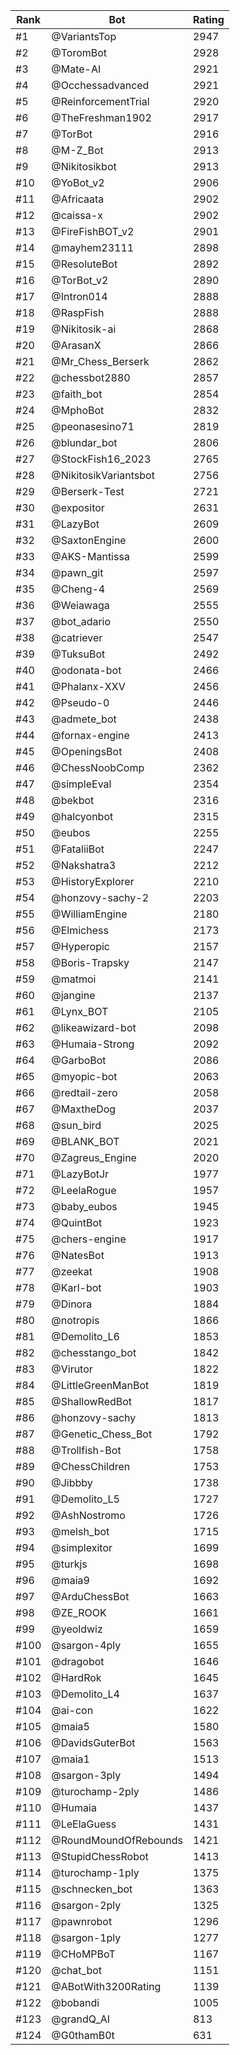 Rank|Bot|Rating
---|---|---
#1|@VariantsTop|2947
#2|@ToromBot|2928
#3|@Mate-AI|2921
#4|@Occhessadvanced|2921
#5|@ReinforcementTrial|2920
#6|@TheFreshman1902|2917
#7|@TorBot|2916
#8|@M-Z_Bot|2913
#9|@Nikitosikbot|2913
#10|@YoBot_v2|2906
#11|@Africaata|2902
#12|@caissa-x|2902
#13|@FireFishBOT_v2|2901
#14|@mayhem23111|2898
#15|@ResoluteBot|2892
#16|@TorBot_v2|2890
#17|@Intron014|2888
#18|@RaspFish|2888
#19|@Nikitosik-ai|2868
#20|@ArasanX|2866
#21|@Mr_Chess_Berserk|2862
#22|@chessbot2880|2857
#23|@faith_bot|2854
#24|@MphoBot|2832
#25|@peonasesino71|2819
#26|@blundar_bot|2806
#27|@StockFish16_2023|2765
#28|@NikitosikVariantsbot|2756
#29|@Berserk-Test|2721
#30|@expositor|2631
#31|@LazyBot|2609
#32|@SaxtonEngine|2600
#33|@AKS-Mantissa|2599
#34|@pawn_git|2597
#35|@Cheng-4|2569
#36|@Weiawaga|2555
#37|@bot_adario|2550
#38|@catriever|2547
#39|@TuksuBot|2492
#40|@odonata-bot|2466
#41|@Phalanx-XXV|2456
#42|@Pseudo-0|2446
#43|@admete_bot|2438
#44|@fornax-engine|2413
#45|@OpeningsBot|2408
#46|@ChessNoobComp|2362
#47|@simpleEval|2354
#48|@bekbot|2316
#49|@halcyonbot|2315
#50|@eubos|2255
#51|@FataliiBot|2247
#52|@Nakshatra3|2212
#53|@HistoryExplorer|2210
#54|@honzovy-sachy-2|2203
#55|@WilliamEngine|2180
#56|@Elmichess|2173
#57|@Hyperopic|2157
#58|@Boris-Trapsky|2147
#59|@matmoi|2141
#60|@jangine|2137
#61|@Lynx_BOT|2105
#62|@likeawizard-bot|2098
#63|@Humaia-Strong|2092
#64|@GarboBot|2086
#65|@myopic-bot|2063
#66|@redtail-zero|2058
#67|@MaxtheDog|2037
#68|@sun_bird|2025
#69|@BLANK_BOT|2021
#70|@Zagreus_Engine|2020
#71|@LazyBotJr|1977
#72|@LeelaRogue|1957
#73|@baby_eubos|1945
#74|@QuintBot|1923
#75|@chers-engine|1917
#76|@NatesBot|1913
#77|@zeekat|1908
#78|@Karl-bot|1903
#79|@Dinora|1884
#80|@notropis|1866
#81|@Demolito_L6|1853
#82|@chesstango_bot|1842
#83|@Virutor|1822
#84|@LittleGreenManBot|1819
#85|@ShallowRedBot|1817
#86|@honzovy-sachy|1813
#87|@Genetic_Chess_Bot|1792
#88|@Trollfish-Bot|1758
#89|@ChessChildren|1753
#90|@Jibbby|1738
#91|@Demolito_L5|1727
#92|@AshNostromo|1726
#93|@melsh_bot|1715
#94|@simplexitor|1699
#95|@turkjs|1698
#96|@maia9|1692
#97|@ArduChessBot|1663
#98|@ZE_ROOK|1661
#99|@yeoldwiz|1659
#100|@sargon-4ply|1655
#101|@dragobot|1646
#102|@HardRok|1645
#103|@Demolito_L4|1637
#104|@ai-con|1622
#105|@maia5|1580
#106|@DavidsGuterBot|1563
#107|@maia1|1513
#108|@sargon-3ply|1494
#109|@turochamp-2ply|1486
#110|@Humaia|1437
#111|@LeElaGuess|1431
#112|@RoundMoundOfRebounds|1421
#113|@StupidChessRobot|1413
#114|@turochamp-1ply|1375
#115|@schnecken_bot|1363
#116|@sargon-2ply|1325
#117|@pawnrobot|1296
#118|@sargon-1ply|1277
#119|@CHoMPBoT|1167
#120|@chat_bot|1151
#121|@ABotWith3200Rating|1139
#122|@bobandi|1005
#123|@grandQ_AI|813
#124|@G0thamB0t|631
